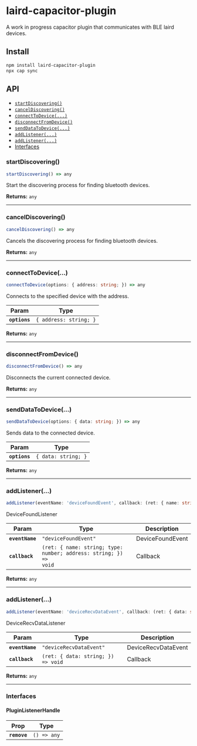 # laird-capacitor-plugin

A work in progress capacitor plugin that communicates with BLE laird devices.

## Install

```bash
npm install laird-capacitor-plugin
npx cap sync
```

## API

<docgen-index>

* [`startDiscovering()`](#startdiscovering)
* [`cancelDiscovering()`](#canceldiscovering)
* [`connectToDevice(...)`](#connecttodevice)
* [`disconnectFromDevice()`](#disconnectfromdevice)
* [`sendDataToDevice(...)`](#senddatatodevice)
* [`addListener(...)`](#addlistener)
* [`addListener(...)`](#addlistener)
* [Interfaces](#interfaces)

</docgen-index>

<docgen-api>
<!--Update the source file JSDoc comments and rerun docgen to update the docs below-->

### startDiscovering()

```typescript
startDiscovering() => any
```

Start the discovering process for finding bluetooth devices.

**Returns:** <code>any</code>

--------------------


### cancelDiscovering()

```typescript
cancelDiscovering() => any
```

Cancels the discovering process for finding bluetooth devices.

**Returns:** <code>any</code>

--------------------


### connectToDevice(...)

```typescript
connectToDevice(options: { address: string; }) => any
```

Connects to the specified device with the address.

| Param         | Type                              |
| ------------- | --------------------------------- |
| **`options`** | <code>{ address: string; }</code> |

**Returns:** <code>any</code>

--------------------


### disconnectFromDevice()

```typescript
disconnectFromDevice() => any
```

Disconnects the current connected device.

**Returns:** <code>any</code>

--------------------


### sendDataToDevice(...)

```typescript
sendDataToDevice(options: { data: string; }) => any
```

Sends data to the connected device.

| Param         | Type                           |
| ------------- | ------------------------------ |
| **`options`** | <code>{ data: string; }</code> |

**Returns:** <code>any</code>

--------------------


### addListener(...)

```typescript
addListener(eventName: 'deviceFoundEvent', callback: (ret: { name: string; type: number; address: string; }) => void) => Promise<PluginListenerHandle> & PluginListenerHandle
```

DeviceFoundListener

| Param           | Type                                                                            | Description      |
| --------------- | ------------------------------------------------------------------------------- | ---------------- |
| **`eventName`** | <code>"deviceFoundEvent"</code>                                                 | DeviceFoundEvent |
| **`callback`**  | <code>(ret: { name: string; type: number; address: string; }) =&gt; void</code> | Callback         |

**Returns:** <code>any</code>

--------------------


### addListener(...)

```typescript
addListener(eventName: 'deviceRecvDataEvent', callback: (ret: { data: string; }) => void) => Promise<PluginListenerHandle> & PluginListenerHandle
```

DeviceRecvDataListener

| Param           | Type                                             | Description         |
| --------------- | ------------------------------------------------ | ------------------- |
| **`eventName`** | <code>"deviceRecvDataEvent"</code>               | DeviceRecvDataEvent |
| **`callback`**  | <code>(ret: { data: string; }) =&gt; void</code> | Callback            |

**Returns:** <code>any</code>

--------------------


### Interfaces


#### PluginListenerHandle

| Prop         | Type                      |
| ------------ | ------------------------- |
| **`remove`** | <code>() =&gt; any</code> |

</docgen-api>
